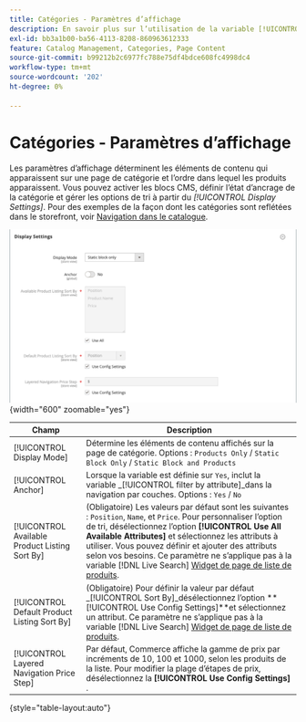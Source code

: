 ```yaml
---
title: Catégories - Paramètres d’affichage
description: En savoir plus sur l’utilisation de la variable [!UICONTROL Display] pour définir les éléments de contenu qui apparaissent sur une page de catégorie et l’ordre d’affichage des produits.
exl-id: bb3a1b00-ba56-4113-8208-860963612333
feature: Catalog Management, Categories, Page Content
source-git-commit: b99212b2c6977fc788e75df4bdce608fc4998dc4
workflow-type: tm+mt
source-wordcount: '202'
ht-degree: 0%

---
```


# Catégories - Paramètres d’affichage

Les paramètres d’affichage déterminent les éléments de contenu qui apparaissent sur une page de catégorie et l’ordre dans lequel les produits apparaissent. Vous pouvez activer les blocs CMS, définir l’état d’ancrage de la catégorie et gérer les options de tri à partir du _[!UICONTROL Display Settings]_. Pour des exemples de la façon dont les catégories sont reflétées dans le storefront, voir [Navigation dans le catalogue](navigation.md).

![Paramètres d’affichage des catégories](./assets/category-display-settings.png){width="600" zoomable="yes"}

| Champ | Description |
|--- |--- |
| [!UICONTROL Display Mode] | Détermine les éléments de contenu affichés sur la page de catégorie. Options : `Products Only` / `Static Block Only` / `Static Block and Products` |
| [!UICONTROL Anchor] | Lorsque la variable est définie sur `Yes`, inclut la variable _[!UICONTROL filter by attribute]_dans la navigation par couches. Options : `Yes` / `No` |
| [!UICONTROL Available Product Listing Sort By] | (Obligatoire) Les valeurs par défaut sont les suivantes : `Position`, `Name`, et `Price`. Pour personnaliser l’option de tri, désélectionnez l’option **[!UICONTROL Use All Available Attributes]** et sélectionnez les attributs à utiliser. Vous pouvez définir et ajouter des attributs selon vos besoins. Ce paramètre ne s’applique pas à la variable [!DNL Live Search] [Widget de page de liste de produits](https://experienceleague.adobe.com/en/docs/commerce-merchant-services/live-search/live-search-storefront/plp-styling). |
| [!UICONTROL Default Product Listing Sort By] | (Obligatoire) Pour définir la valeur par défaut _[!UICONTROL Sort By]_désélectionnez l’option **[!UICONTROL Use Config Settings]**et sélectionnez un attribut. Ce paramètre ne s’applique pas à la variable [!DNL Live Search] [Widget de page de liste de produits](https://experienceleague.adobe.com/en/docs/commerce-merchant-services/live-search/live-search-storefront/plp-styling). |
| [!UICONTROL Layered Navigation Price Step] | Par défaut, Commerce affiche la gamme de prix par incréments de 10, 100 et 1000, selon les produits de la liste. Pour modifier la plage d’étapes de prix, désélectionnez la **[!UICONTROL Use Config Settings]** . |

{style="table-layout:auto"}
